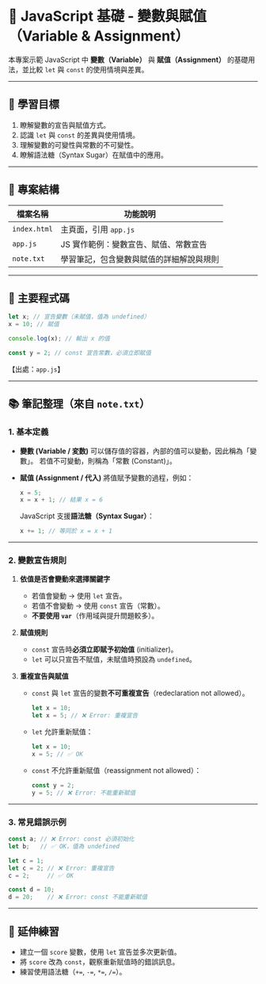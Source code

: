 # 📝 JavaScript 基礎 - 變數與賦值（Variable & Assignment）

本專案示範 JavaScript 中 **變數（Variable）** 與 **賦值（Assignment）** 的基礎用法，並比較 `let` 與 `const` 的使用情境與差異。

---

## 🎯 學習目標

1. 瞭解變數的宣告與賦值方式。
2. 認識 `let` 與 `const` 的差異與使用情境。
3. 理解變數的可變性與常數的不可變性。
4. 瞭解語法糖（Syntax Sugar）在賦值中的應用。

---

## 📂 專案結構

| 檔案名稱     | 功能說明                                 |
| ------------ | ---------------------------------------- |
| `index.html` | 主頁面，引用 `app.js`                    |
| `app.js`     | JS 實作範例：變數宣告、賦值、常數宣告    |
| `note.txt`   | 學習筆記，包含變數與賦值的詳細解說與規則 |

---

## 📝 主要程式碼

```javascript
let x; // 宣告變數（未賦值，值為 undefined）
x = 10; // 賦值

console.log(x); // 輸出 x 的值

const y = 2; // const 宣告常數，必須立即賦值
```

【出處：`app.js`】

---

## 📚 筆記整理（來自 `note.txt`）

### 1. 基本定義

- **變數 (Variable / 変数)**
  可以儲存值的容器，內部的值可以變動，因此稱為「變數」。
  若值不可變動，則稱為「常數 (Constant)」。
- **賦值 (Assignment / 代入)**
  將值賦予變數的過程，例如：

  ```javascript
  x = 5;
  x = x + 1; // 結果 x = 6
  ```

  JavaScript 支援**語法糖（Syntax Sugar）**：

  ```javascript
  x += 1; // 等同於 x = x + 1
  ```

---

### 2. 變數宣告規則

1. **依值是否會變動來選擇關鍵字**

   - 若值會變動 → 使用 `let` 宣告。
   - 若值不會變動 → 使用 `const` 宣告（常數）。
   - **不要使用 `var`**（作用域與提升問題較多）。

2. **賦值規則**

   - `const` 宣告時**必須立即賦予初始值** (initializer)。
   - `let` 可以只宣告不賦值，未賦值時預設為 `undefined`。

3. **重複宣告與賦值**

   - `const` 與 `let` 宣告的變數**不可重複宣告**（redeclaration not allowed）。

     ```javascript
     let x = 10;
     let x = 5; // ❌ Error: 重複宣告
     ```

   - `let` 允許重新賦值：

     ```javascript
     let x = 10;
     x = 5; // ✅ OK
     ```

   - `const` 不允許重新賦值（reassignment not allowed）：

     ```javascript
     const y = 2;
     y = 5; // ❌ Error: 不能重新賦值
     ```

---

### 3. 常見錯誤示例

```javascript
const a; // ❌ Error: const 必須初始化
let b;   // ✅ OK，值為 undefined

let c = 1;
let c = 2; // ❌ Error: 重複宣告
c = 2;     // ✅ OK

const d = 10;
d = 20;    // ❌ Error: const 不能重新賦值
```

---

## 🚀 延伸練習

- 建立一個 `score` 變數，使用 `let` 宣告並多次更新值。
- 將 `score` 改為 `const`，觀察重新賦值時的錯誤訊息。
- 練習使用語法糖（`+=`, `-=`, `*=`, `/=`）。
